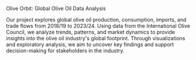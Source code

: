 Olive Orbit: Global Olive Oil Data Analysis

Our project explores global olive oil production, consumption, imports, and trade flows from 2018/19 to 2023/24. Using data from the International Olive Council, we analyze trends, patterns, and market dynamics to provide insights into the olive oil industry's global footprint. Through visualizations and exploratory analysis, we aim to uncover key findings and support decision-making for stakeholders in the industry.
